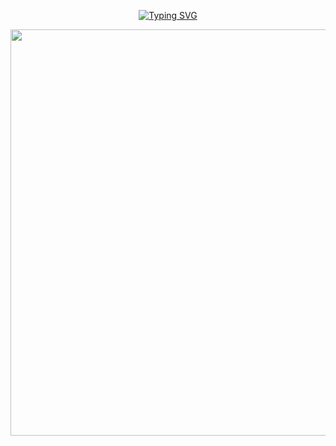 <p align="center">
    <a href="https://git.io/typing-svg"><img src="https://readme-typing-svg.demolab.com?font=Nerko+One&size=30&letterSpacing=.2rem&pause=1000&color=3374ED&width=435&lines=Hello!+Welcome+to+MY+Github+%3A)" alt="Typing SVG" /></a>
</p>
</p>

<p align="center">
  <img src="https://spoqa.github.io/images/first-year-developers-tips/minions.gif" width="650" />
</p>
</p>


<!--
**ohyu628/ohyu628** is a ✨ _special_ ✨ repository because its `README.md` (this file) appears on your GitHub profile.

Here are some ideas to get you started:

- 🔭 I’m currently working on ...
- 🌱 I’m currently learning ...
- 👯 I’m looking to collaborate on ...
- 🤔 I’m looking for help with ...
- 💬 Ask me about ...
- 📫 How to reach me: ...
- 😄 Pronouns: ...
- ⚡ Fun fact: ...
-->
